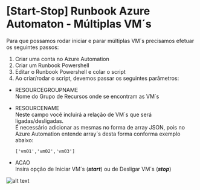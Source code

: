 # [Start-Stop] Runbook Azure Automaton - Múltiplas VM´s

Para que possamos rodar iniciar e parar múltiplas VM´s precisamos efetuar os seguintes passos:

1. Criar uma conta no Azure Automation
2. Criar um Runbook Powershell
3. Editar o Runbook Powershell e colar o script
4. Ao criar/rodar o script, devemos passar os seguintes parâmetros:
*    RESOURCEGROUPNAME
    <BR>Nome do Grupo de Recursos onde se encontram as VM´s
    <BR>

*    RESOURCENAME
     <BR>Neste campo você incluirá a relação de VM´s que será ligadas/desligadas.
     <BR>É necessário adicionar as mesmas no forma de array JSON, pois no Azure Automation entende array´s desta forma conforma exemplo abaixo:
     <BR>
     
     <code>['vm01','vm02','vm03']</code>

*    ACAO
    <BR>Insira opção de Iniciar VM´s (***start***) ou de Desligar VM´s (***stop***)

![alt text](https://github.com/osanam-giordane/MVP-Osanam-GIT/tree/master/Powershell/AZURE/Runbook_Automation/Start_Stop_VM/multiple_vms/images/master/campos.png?raw=true)
